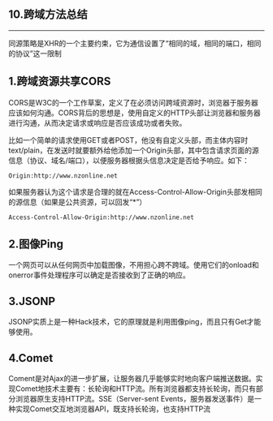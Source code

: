 ## 10.跨域方法总结

---

同源策略是XHR的一个主要约束，它为通信设置了“相同的域，相同的端口，相同的协议”这一限制

## 1.跨域资源共享CORS

CORS是W3C的一个工作草案，定义了在必须访问跨域资源时，浏览器于服务器应该如何沟通。CORS背后的思想是，使用自定义的HTTP头部让浏览器和服务器进行沟通，从而决定请求或响应是否应该成功或者失败。

比如一个简单的请求使用GET或者POST，他没有自定义头部，而主体内容时text/plain，在发送时就要额外给他添加一个Origin头部，其中包含请求页面的源信息（协议、域名/端口），以便服务器根据头信息决定是否给予响应。如下：

```
Origin:http://www.nzonline.net
```

如果服务器认为这个请求是合理的就在Access-Control-Allow-Origin头部发相同的源信息（如果是公共资源，可以回发“\*”）

```
Access-Control-Allow-Origin:http://www.nzonline.net
```

## 2.图像Ping

一个网页可以从任何网页中加载图像，不用担心跨不跨域。使用它们的onload和onerror事件处理程序可以确定是否接收到了正确的响应。

## 3.JSONP

JSONP实质上是一种Hack技术，它的原理就是利用图像ping，而且只有Get才能够使用。

## 4.Comet

Coment是对Ajax的进一步扩展，让服务器几乎能够实时地向客户端推送数据。实现Comet地技术主要有：长轮询和HTTP流。所有浏览器都支持长轮询，而只有部分浏览器原生支持HTTP流。SSE（Server-sent Events，服务器发送事件）是一种实现Comet交互地浏览器API，既支持长轮询，也支持HTTP流


